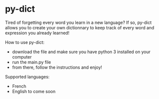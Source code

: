 # py-dict
Tired of forgetting every word you learn in a new language? If so, py-dict allows you to create your own dictionnary to keep track of every word and expression you already learned!

How to use py-dict:
- download the file and make sure you have python 3 installed on your computer
- run the main.py file
- from there, follow the instructions and enjoy!

Supported languages:
- French
- English to come soon
